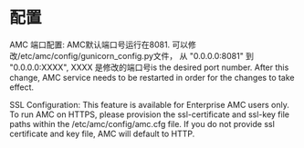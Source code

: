 # 配置

AMC 端口配置: AMC默认端口号运行在8081. 可以修改/etc/amc/config/gunicorn_config.py文件， 从 "0.0.0.0:8081" 到
"0.0.0.0:XXXX",  XXXX 是修改的端口号is the desired port number. After this change, AMC service needs to be restarted in order for the changes to take effect.

SSL Configuration: This feature is available for Enterprise AMC users only. To run AMC on HTTPS, please provision the ssl-certificate and ssl-key file paths within the /etc/amc/config/amc.cfg file. If you do not provide ssl certificate and key file, AMC will default to HTTP.
